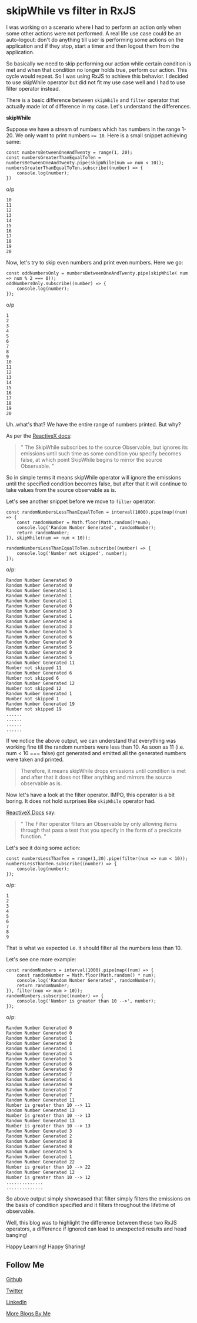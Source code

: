 # skipWhile vs filter in RxJS

I was working on a scenario where I had to perform an action only when some other actions were not performed. A real 
life use case could be an auto-logout: don't do anything till user is performing some actions on the application and if 
they stop, start a timer and then logout them from the application.

So basically we need to skip performing our action while certain condition is met and when that condition no longer 
holds true, perform our action. This cycle would repeat. So I was using RxJS to achieve this behavior. I decided to 
use skipWhile operator but did not fit my use case well and I had to use filter operator instead.

There is a basic difference between `skipWhile` and `filter` operator that actually made lot of difference in my 
case. Let's understand the differences.

**skipWhile**

Suppose we have a stream of numbers which has numbers in the range 1-20. We only want to print 
numbers `>= 10`. Here is a small snippet achieving same:

```
const numbersBetweenOneAndTwenty = range(1, 20);
const numbersGreaterThanEqualToTen = numbersBetweenOneAndTwenty.pipe(skipWhile(num => num < 10));
numbersGreaterThanEqualToTen.subscribe((number) => {
    console.log(number);
})
```

o/p

```
10
11
12
13
14
15
16
17
18
19
20
```

Now, let's try to skip even numbers and print even numbers. Here we go:

```
const oddNumbersOnly = numbersBetweenOneAndTwenty.pipe(skipWhile( num => num % 2 === 0));
oddNumbersOnly.subscribe((number) => {
    console.log(number);
});
```

o/p

```
1
2
3
4
5
6
7
8
9
10
11
12
13
14
15
16
17
18
19
20
```

Uh..what's that? We have the entire range of numbers printed. But why?

As per the [ReactiveX docs](http://reactivex.io/documentation/operators/skipwhile.html):

> " The SkipWhile subscribes to the source Observable, but ignores its emissions until such time as some condition you 
specify becomes false, at which point SkipWhile begins to mirror the source Observable. "

So in simple terms it means skipWhile operator will ignore the emissions until the specified condition becomes false,
but after that it will continue to take values from the source observable as is.

Let's see another snippet before we move to `filter` operator:

```
const randomNumbersLessThanEqualToTen = interval(1000).pipe(map((num) => {
    const randomNumber = Math.floor(Math.random()*num);
    console.log('Random Number Generated', randomNumber);
    return randomNumber;
}), skipWhile(num => num < 10));

randomNumbersLessThanEqualToTen.subscribe((number) => {
    console.log('Number not skipped', number);
});
```

o/p:

```
Random Number Generated 0
Random Number Generated 0
Random Number Generated 1
Random Number Generated 1
Random Number Generated 1
Random Number Generated 0
Random Number Generated 3
Random Number Generated 1
Random Number Generated 4
Random Number Generated 3
Random Number Generated 5
Random Number Generated 6
Random Number Generated 0
Random Number Generated 5
Random Number Generated 0
Random Number Generated 5
Random Number Generated 11
Number not skipped 11
Random Number Generated 6
Number not skipped 6
Random Number Generated 12
Number not skipped 12
Random Number Generated 1
Number not skipped 1
Random Number Generated 19
Number not skipped 19 
......
......
......
......
```

If we notice the above output, we can understand that everything was working fine till the random numbers were less 
than 10. As soon as 11 (i.e. num < 10 === false) got generated and emitted all the generated numbers were taken and 
printed.

> Therefore, it means skipWhile drops emissions until condition is met and after that it does not filter anything 
and mirrors the source observable as is.

Now let's have a look at the filter operator. IMPO, this operator is a bit boring. It does not hold surprises like 
`skipWhile` operator had.

[ReactiveX Docs](http://reactivex.io/documentation/operators/filter.html) say:

> " The Filter operator filters an Observable by only allowing items through that pass a test that you specify in the 
form of a predicate function. "

Let's see it doing some action:

```
const numbersLessThanTen = range(1,20).pipe(filter(num => num < 10));
numbersLessThanTen.subscribe((number) => {
    console.log(number);
});
```

o/p:

```
1
2
3
4
5
6
7
8
9
```

That is what we expected i.e. it should filter all the numbers less than 10.

Let's see one more example:

```
const randomNumbers = interval(1000).pipe(map((num) => {
    const randomNumber = Math.floor(Math.random() * num);
    console.log('Random Number Generated', randomNumber);
    return randomNumber;
}), filter(num => num > 10));
randomNumbers.subscribe((number) => {
    console.log('Number is greater than 10 -->', number);
});
```


o/p:

```
Random Number Generated 0
Random Number Generated 0
Random Number Generated 1
Random Number Generated 0
Random Number Generated 1
Random Number Generated 4
Random Number Generated 5
Random Number Generated 6
Random Number Generated 0
Random Number Generated 7
Random Number Generated 4
Random Number Generated 9
Random Number Generated 7
Random Number Generated 7
Random Number Generated 11
Number is greater than 10 --> 11
Random Number Generated 13
Number is greater than 10 --> 13
Random Number Generated 13
Number is greater than 10 --> 13
Random Number Generated 3
Random Number Generated 2
Random Number Generated 8
Random Number Generated 8
Random Number Generated 5
Random Number Generated 1
Random Number Generated 22
Number is greater than 10 --> 22
Random Number Generated 12
Number is greater than 10 --> 12
..............
..............
```

So above output simply showcased that filter simply filters the emissions on the basis of condition 
specified and it filters throughout the lifetime of observable.

Well, this blog was to highlight the difference between these two RxJS operators, a difference if ignored 
can lead to unexpected results and head banging!

Happy Learning! Happy Sharing!

Follow Me
---
[Github](https://github.com/NamitaMalik)

[Twitter](https://twitter.com/namita13_04)

[LinkedIn](https://in.linkedin.com/in/namita-malik-a7885b23)

[More Blogs By Me](https://namitamalik.github.io/)